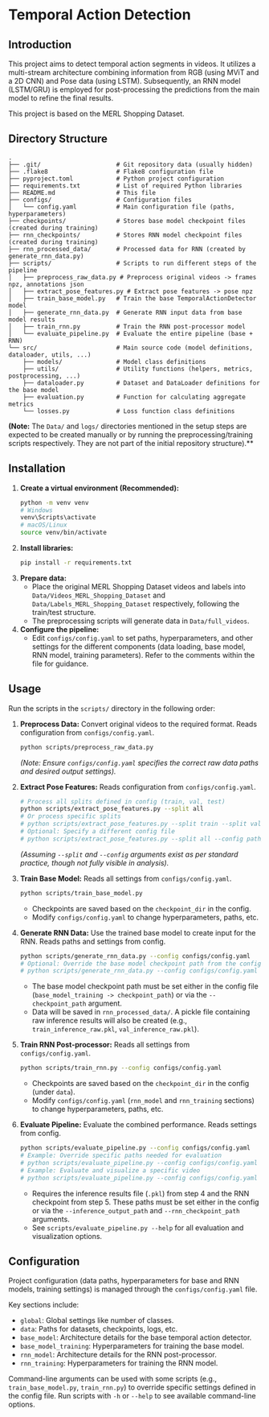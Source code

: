 # Temporal Action Detection

## Introduction

This project aims to detect temporal action segments in videos. It utilizes a multi-stream architecture combining information from RGB (using MViT and a 2D CNN) and Pose data (using LSTM). Subsequently, an RNN model (LSTM/GRU) is employed for post-processing the predictions from the main model to refine the final results.

This project is based on the MERL Shopping Dataset.

## Directory Structure

```
.
├── .git/                     # Git repository data (usually hidden)
├── .flake8                   # Flake8 configuration file
├── pyproject.toml            # Python project configuration
├── requirements.txt          # List of required Python libraries
├── README.md                 # This file
├── configs/                  # Configuration files
│   └── config.yaml           # Main configuration file (paths, hyperparameters)
├── checkpoints/              # Stores base model checkpoint files (created during training)
├── rnn_checkpoints/          # Stores RNN model checkpoint files (created during training)
├── rnn_processed_data/       # Processed data for RNN (created by generate_rnn_data.py)
├── scripts/                  # Scripts to run different steps of the pipeline
│   ├── preprocess_raw_data.py # Preprocess original videos -> frames npz, annotations json
│   ├── extract_pose_features.py # Extract pose features -> pose npz
│   ├── train_base_model.py   # Train the base TemporalActionDetector model
│   ├── generate_rnn_data.py  # Generate RNN input data from base model results
│   ├── train_rnn.py          # Train the RNN post-processor model
│   └── evaluate_pipeline.py  # Evaluate the entire pipeline (base + RNN)
└── src/                      # Main source code (model definitions, dataloader, utils, ...)
    ├── models/               # Model class definitions
    ├── utils/                # Utility functions (helpers, metrics, postprocessing, ...)
    ├── dataloader.py         # Dataset and DataLoader definitions for the base model
    ├── evaluation.py         # Function for calculating aggregate metrics
    └── losses.py             # Loss function class definitions
```

**(Note:** The `Data/` and `logs/` directories mentioned in the setup steps are expected to be created manually or by running the preprocessing/training scripts respectively. They are not part of the initial repository structure).**

## Installation

1.  **Create a virtual environment (Recommended):**
    ```bash
    python -m venv venv
    # Windows
    venv\Scripts\activate
    # macOS/Linux
    source venv/bin/activate
    ```
2.  **Install libraries:**
    ```bash
    pip install -r requirements.txt
    ```
3.  **Prepare data:**
    *   Place the original MERL Shopping Dataset videos and labels into `Data/Videos_MERL_Shopping_Dataset` and `Data/Labels_MERL_Shopping_Dataset` respectively, following the train/test structure.
    *   The preprocessing scripts will generate data in `Data/full_videos`.
4.  **Configure the pipeline:**
    *   Edit `configs/config.yaml` to set paths, hyperparameters, and other settings for the different components (data loading, base model, RNN model, training parameters). Refer to the comments within the file for guidance.

## Usage

Run the scripts in the `scripts/` directory in the following order:

1.  **Preprocess Data:** Convert original videos to the required format. Reads configuration from `configs/config.yaml`.
    ```bash
    python scripts/preprocess_raw_data.py
    ```
    *(Note: Ensure `configs/config.yaml` specifies the correct raw data paths and desired output settings).*

2.  **Extract Pose Features:** Reads configuration from `configs/config.yaml`.
    ```bash
    # Process all splits defined in config (train, val, test)
    python scripts/extract_pose_features.py --split all 
    # Or process specific splits
    # python scripts/extract_pose_features.py --split train --split val
    # Optional: Specify a different config file
    # python scripts/extract_pose_features.py --split all --config path/to/other_config.yaml 
    ```
    *(Assuming `--split` and `--config` arguments exist as per standard practice, though not fully visible in analysis).*

3.  **Train Base Model:** Reads all settings from `configs/config.yaml`.
    ```bash
    python scripts/train_base_model.py
    ```
    *   Checkpoints are saved based on the `checkpoint_dir` in the config.
    *   Modify `configs/config.yaml` to change hyperparameters, paths, etc.

4.  **Generate RNN Data:** Use the trained base model to create input for the RNN. Reads paths and settings from config.
    ```bash
    python scripts/generate_rnn_data.py --config configs/config.yaml
    # Optional: Override the base model checkpoint path from the config
    # python scripts/generate_rnn_data.py --config configs/config.yaml --checkpoint_path checkpoints/your_specific_model.pth
    ```
    *   The base model checkpoint path must be set either in the config file (`base_model_training -> checkpoint_path`) or via the `--checkpoint_path` argument.
    *   Data will be saved in `rnn_processed_data/`. A pickle file containing raw inference results will also be created (e.g., `train_inference_raw.pkl`, `val_inference_raw.pkl`).

5.  **Train RNN Post-processor:** Reads all settings from `configs/config.yaml`.
    ```bash
    python scripts/train_rnn.py --config configs/config.yaml
    ```
    *   Checkpoints are saved based on the `checkpoint_dir` in the config (under `data`).
    *   Modify `configs/config.yaml` (`rnn_model` and `rnn_training` sections) to change hyperparameters, paths, etc.

6.  **Evaluate Pipeline:** Evaluate the combined performance. Reads settings from config.
    ```bash
    python scripts/evaluate_pipeline.py --config configs/config.yaml
    # Example: Override specific paths needed for evaluation
    # python scripts/evaluate_pipeline.py --config configs/config.yaml --rnn_checkpoint_path rnn_checkpoints/best_rnn_model.pth --inference_output_path logs/val_inference_raw.pkl
    # Example: Evaluate and visualize a specific video
    # python scripts/evaluate_pipeline.py --config configs/config.yaml --visualize_video_id video123 
    ```
    *   Requires the inference results file (`.pkl`) from step 4 and the RNN checkpoint from step 5. These paths must be set either in the config or via the `--inference_output_path` and `--rnn_checkpoint_path` arguments.
    *   See `scripts/evaluate_pipeline.py --help` for all evaluation and visualization options.

## Configuration

Project configuration (data paths, hyperparameters for base and RNN models, training settings) is managed through the `configs/config.yaml` file.

Key sections include:
*   `global`: Global settings like number of classes.
*   `data`: Paths for datasets, checkpoints, logs, etc.
*   `base_model`: Architecture details for the base temporal action detector.
*   `base_model_training`: Hyperparameters for training the base model.
*   `rnn_model`: Architecture details for the RNN post-processor.
*   `rnn_training`: Hyperparameters for training the RNN model.

Command-line arguments can be used with some scripts (e.g., `train_base_model.py`, `train_rnn.py`) to override specific settings defined in the config file. Run scripts with `-h` or `--help` to see available command-line options.
